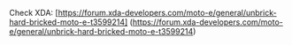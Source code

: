 Check XDA: [https://forum.xda-developers.com/moto-e/general/unbrick-hard-bricked-moto-e-t3599214] (https://forum.xda-developers.com/moto-e/general/unbrick-hard-bricked-moto-e-t3599214)
